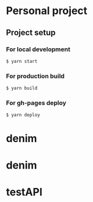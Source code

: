# Personal project

## Project setup

### For local development
```shell
$ yarn start
```

### For production build
```shell
$ yarn build
```

### For gh-pages deploy
```shell
$ yarn deploy
```
# denim
# denim
# testAPI
